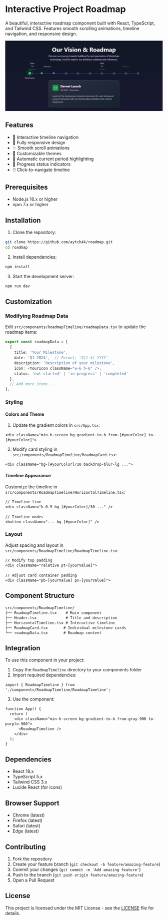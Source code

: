 # Interactive Project Roadmap

A beautiful, interactive roadmap component built with React, TypeScript, and Tailwind CSS. Features smooth scrolling animations, timeline navigation, and responsive design.

![Roadmap Preview](https://github.com/aytch4k/roadmap/blob/main/demo/completed.PNG?auto=format&fit=crop&q=80&w=2426&h=600)

## Features

- 🎯 Interactive timeline navigation
- 📱 Fully responsive design
- ✨ Smooth scroll animations
- 🎨 Customizable themes
- 📅 Automatic current period highlighting
- 🔄 Progress status indicators
- 🖱️ Click-to-navigate timeline

## Prerequisites

- Node.js 16.x or higher
- npm 7.x or higher

## Installation

1. Clone the repository:
```bash
git clone https://github.com/aytch4k/roadmap.git
cd roadmap
```

2. Install dependencies:
```bash
npm install
```

3. Start the development server:
```bash
npm run dev
```

## Customization

### Modifying Roadmap Data

Edit `src/components/RoadmapTimeline/roadmapData.tsx` to update the roadmap items:

```typescript
export const roadmapData = [
  {
    title: 'Your Milestone',
    date: 'Q1 2024',  // Format: 'Q[1-4] YYYY'
    description: 'Description of your milestone',
    icon: <YourIcon className="w-6 h-6" />,
    status: 'not-started' | 'in-progress' | 'completed'
  },
  // Add more items...
];
```

### Styling

#### Colors and Theme

1. Update the gradient colors in `src/App.tsx`:
```tsx
<div className="min-h-screen bg-gradient-to-b from-[#yourColor] to-[#yourColor]">
```

2. Modify card styling in `src/components/RoadmapTimeline/RoadmapCard.tsx`:
```tsx
<div className="bg-[#yourColor]/10 backdrop-blur-lg ...">
```

#### Timeline Appearance

Customize the timeline in `src/components/RoadmapTimeline/HorizontalTimeline.tsx`:

```tsx
// Timeline line
<div className="h-0.5 bg-[#yourColor]/30 ..." />

// Timeline nodes
<button className="... bg-[#yourColor]" />
```

### Layout

Adjust spacing and layout in `src/components/RoadmapTimeline/RoadmapTimeline.tsx`:

```tsx
// Modify top padding
<div className="relative pt-[yourValue]">

// Adjust card container padding
<div className="pb-[yourValue] px-[yourValue]">
```

## Component Structure

```
src/components/RoadmapTimeline/
├── RoadmapTimeline.tsx    # Main component
├── Header.tsx             # Title and description
├── HorizontalTimeline.tsx # Interactive timeline
├── RoadmapCard.tsx       # Individual milestone cards
└── roadmapData.tsx       # Roadmap content
```

## Integration

To use this component in your project:

1. Copy the `RoadmapTimeline` directory to your components folder
2. Import required dependencies:
```tsx
import { RoadmapTimeline } from './components/RoadmapTimeline/RoadmapTimeline';
```

3. Use the component:
```tsx
function App() {
  return (
    <div className="min-h-screen bg-gradient-to-b from-gray-900 to-purple-900">
      <RoadmapTimeline />
    </div>
  );
}
```

## Dependencies

- React 18.x
- TypeScript 5.x
- Tailwind CSS 3.x
- Lucide React (for icons)

## Browser Support

- Chrome (latest)
- Firefox (latest)
- Safari (latest)
- Edge (latest)

## Contributing

1. Fork the repository
2. Create your feature branch (`git checkout -b feature/amazing-feature`)
3. Commit your changes (`git commit -m 'Add amazing feature'`)
4. Push to the branch (`git push origin feature/amazing-feature`)
5. Open a Pull Request

## License

This project is licensed under the MIT License - see the [LICENSE](LICENSE) file for details.